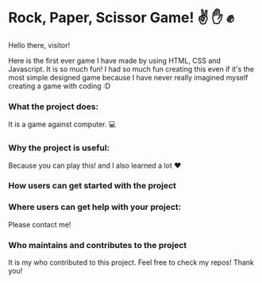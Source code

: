 # Rock, Paper, Scissor Game! :v: :raised_hand: :fist_raised:

Hello there, visitor! 

Here is the first ever game I have made by using HTML, CSS and Javascript. It is so much fun!
I had so much fun creating this even if it's the most simple designed game because I have never really imagined myself creating a game with coding :D 

### What the project does:
It is a game against computer. :computer:

### Why the project is useful:
Because you can play this! and I also learned a lot 	:heart:

### How users can get started with the project

### Where users can get help with your project:
Please contact me!

### Who maintains and contributes to the project
It is my who contributed to this project. 
Feel free to check my repos! Thank you!
